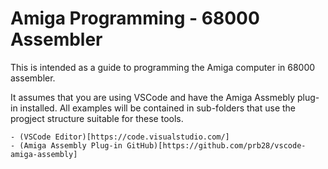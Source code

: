 # Amiga Programming - 68000 Assembler
This is intended as a guide to programming the Amiga computer in 68000 assembler.

It assumes that you are using VSCode and have the Amiga Assmebly plug-in installed. All examples will be contained in sub-folders that use the progject structure suitable for these tools.

    - (VSCode Editor)[https://code.visualstudio.com/]
    - (Amiga Assembly Plug-in GitHub)[https://github.com/prb28/vscode-amiga-assembly]

